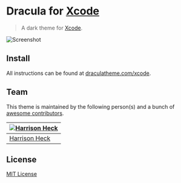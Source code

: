# Dracula for [Xcode](http://developer.apple.com/xcode)

> A dark theme for [Xcode](http://developer.apple.com/xcode).

![Screenshot](https://draculatheme.com/assets/img/screenshots/xcode.png)

## Install

All instructions can be found at [draculatheme.com/xcode](https://draculatheme.com/xcode).

## Team

This theme is maintained by the following person(s) and a bunch of [awesome contributors](https://github.com/dracula/xcode/graphs/contributors).

[![Harrison Heck](https://avatars0.githubusercontent.com/u/1037526?v=3&s=70)](https://github.com/nesl247) |
--- |
[Harrison Heck](https://github.com/nesl247) |

## License

[MIT License](./LICENSE)
